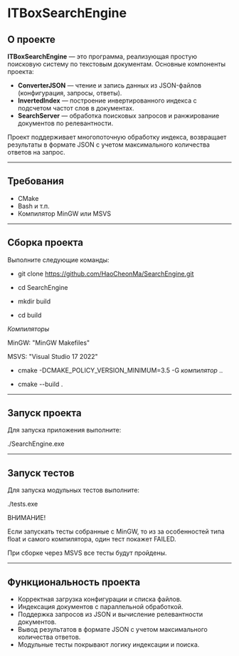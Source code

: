# ITBoxSearchEngine

## О проекте

**ITBoxSearchEngine** — это программа, реализующая простую поисковую систему по текстовым документам. Основные компоненты проекта:

- **ConverterJSON** — чтение и запись данных из JSON-файлов (конфигурация, запросы, ответы).
- **InvertedIndex** — построение инвертированного индекса с подсчетом частот слов в документах.
- **SearchServer** — обработка поисковых запросов и ранжирование документов по релевантности.

Проект поддерживает многопоточную обработку индекса, возвращает результаты в формате JSON с учетом максимального количества ответов на запрос.

---

## Требования
 
- CMake
- Bash и т.п. 
- Компилятор MinGW или MSVS

---

## Сборка проекта

Выполните следующие команды:

- git clone https://github.com/HaoCheonMa/SearchEngine.git

- cd SearchEngine

- mkdir build

- cd build

*Компиляторы*

MinGW: "MinGW Makefiles"

MSVS: "Visual Studio 17 2022"

- cmake -DCMAKE_POLICY_VERSION_MINIMUM=3.5 -G *компилятор* .. 

- cmake --build .

---

## Запуск проекта

Для запуска приложения выполните:

./SearchEngine.exe

---

## Запуск тестов

Для запуска модульных тестов выполните:

./tests.exe

ВНИМАНИЕ! 

Если запускать тесты собранные с MinGW, то из за особенностей типа float и самого компилятора, один тест покажет FAILED.

При сборке через MSVS все тесты будут пройдены.

---

## Функциональность проекта

- Корректная загрузка конфигурации и списка файлов.  
- Индексация документов с параллельной обработкой.  
- Поддержка запросов из JSON и вычисление релевантности документов.  
- Вывод результатов в формате JSON с учетом максимального количества ответов.  
- Модульные тесты покрывают логику индексации и поиска.  

